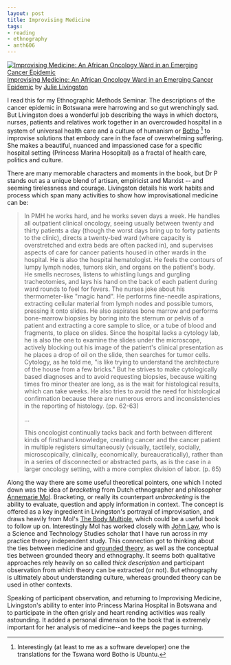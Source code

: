 ```yaml
---
layout: post
title: Improvising Medicine
tags:
- reading
- ethnography
- anth606
---
```



<a href="https://www.goodreads.com/book/show/13588707-improvising-medicine"
style="float: left; padding-right: 20px"><img border="0" alt="Improvising
Medicine: An African Oncology Ward in an Emerging Cancer Epidemic"
src="https://images.gr-assets.com/books/1344741248m/13588707.jpg" /></a><a
href="https://www.goodreads.com/book/show/13588707-improvising-medicine">Improvising
Medicine: An African Oncology Ward in an Emerging Cancer Epidemic</a> by <a
href="https://www.goodreads.com/author/show/1056506.Julie_Livingston">Julie
Livingston</a>

I read this for my Ethnographic Methods Seminar. The descriptions of the cancer
epidemic in Botswana were harrowing and so gut wrenchingly sad. But Livingston
does a wonderful job describing the ways in which doctors, nurses, patients and
relatives work together in an overcrowded hospital in a system of universal
health care and a culture of humanism or [Botho] [^1] to improvise solutions
that embody care in the face of overwhelming suffering. She makes a beautiful,
nuanced and impassioned case for a specific hospital setting (Princess Marina
Hosopital) as a fractal of health care, politics and culture.

There are many
memorable characters and moments in the book, but Dr P stands out as a unique
blend of artisan, empiricist and Marxist -- and seeming tirelessness and
courage. Livingston details his work habits and process which span many
activities to show how improvisational medicine can be:

> In PMH he works hard, and he works seven days a week. He handles all
> outpatient clinical oncology, seeing usually between twenty and thirty
> patients a day (though the worst days bring up to forty patients to the
> clinic), directs a twenty-bed ward (where capacity is overstretched and extra
> beds are often packed in), and supervises aspects of care for cancer patients
> housed in other wards in the hospital. He is also the hospital hematologist.
> He feels the contours of lumpy lymph nodes, tumors skin, and organs on the
> patient's body.  He smells necroses, listens to whistling lungs and gurgling
> tracheotomies, and lays his hand on the back of each patient during ward
> rounds to feel for fevers.  The nurses joke about his thermometer-like "magic
> hand". He performs fine-needle aspirations, extracting cellular material from
> lymph nodes and possible tumors, pressing it onto slides. He also aspirates
> bone marrow and performs bone-marrow biopsies by boring into the sternum or
> pelvis of a patient and extracting a core sample to slice, or a tube of blood
> and fragments, to place on slides. Since the hospital lacks a cytology lab, he
> is also the one to examine the slides under the microscope, actively blocking
> out his image of the patient's clinical presentation as he places a drop of
> oil on the slide, then searches for tumor cells. Cytology, as he told me, "is
> like trying to understand the architecture of the house from a few bricks."
> But he strives to make cytologically based diagnoses and to avoid requesting
> biopsies, because waiting times fro minor theater are long, as is the wait for
> histological results, which can take weeks.  He also tries to avoid the need
> for histological confirmation because there are numerous errors and
> inconsistencies in the reporting of histology. (pp. 62-63)
>
> ...
>
> This oncologist continually tacks back and forth between different kinds of
> firsthand knowledge, creating cancer and the cancer patient in multiple
> registers simultaneously (visually, tactilely, socially, microscopically,
> clinically, economically, bureaucratically), rather than in a series of
> disconnected or abstracted parts, as is the case in a larger oncology setting,
> with a more complex division of labor. (p. 65) 

Along the way there are some useful theoretical pointers, one which I noted down
was the idea of *bracketing* from Dutch ethnographer and philosopher [Annemarie
Mol]. Bracketing, or really its counterpart <i>unbracketing</i> is the ability
to evaluate, question and apply information in context. The concept is offered
as a key ingredient in Livingston's portrayal of improvisation, and draws
heavily from Mol's [The Body Multiple], which could be a useful book to follow
up on.  Interestingly Mol has worked closely with [John Law], who is a Science
and Technology Studies scholar that I have run across in my practice theory
independent study. This connection got to thinking about the ties between
medicine and [grounded theory], as well as the conceptual ties between grounded
theory and ethnography. It seems both qualitative approaches rely heavily on so
called *thick description* and participant observation from which theory can be
extracted (or not).  But ethnography is ultimately about understanding culture,
whereas grounded theory can be used in other contexts.

Speaking of participant observation, and returning to Improvising Medicine,
Livingston's ability to enter into Princess Marina Hospital in Botswana and to
participate in the often grisly and heart rending activities was really
astounding. It added a personal dimension to the book that is extremely
important for her analysis of medicine--and keeps the pages turning.

[Annemarie Mol]: https://en.wikipedia.org/wiki/Annemarie_Mol
[The Body Multiple]: https://www.dukeupress.edu/the-body-multiple
[grounded theory]: https://en.wikipedia.org/wiki/Grounded_theory
[John Law]: https://en.wikipedia.org/wiki/John_Law_(sociologist)
[Botho]: http://botho.co/about-us/

[^1]: Interestingly (at least to me as a software developer) one the translations for the Tswana word Botho is Ubuntu.
